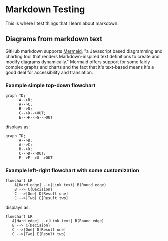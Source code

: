 # Markdown Testing
This is where I test things that I learn about markdown.

## Diagrams from markdown text
GitHub markdown supports [Mermaid](https://mermaid-js.github.io/mermaid/#/), "a Javascript based diagramming and charting tool that renders Markdown-inspired text definitions to create and modify diagrams dynamically." Mermaid offers support for some fairly complex graphs and charts and the fact that it's text-based means it's a good deal for accessibility and translation.

### Example simple top-down flowchart
```
graph TD;
      A-->B;
      A-->C;
      B-->D;
      C-->D-->OUT;
      E-->F-->G-->OUT
```
displays as:

```mermaid
graph TD;
      A-->B;
      A-->C;
      B-->D;
      C-->D-->OUT;
      E-->F-->G-->OUT
```
### Example left-right flowchart with some customization
```
flowchart LR
    A[Hard edge] -->|Link text| B(Round edge)
    B --> C{Decision}
    C -->|One| D[Result one]
    C -->|Two| E[Result two]
 ```
 displays as:
 ```mermaid
 flowchart LR
    A[Hard edge] -->|Link text| B(Round edge)
    B --> C{Decision}
    C -->|One| D[Result one]
    C -->|Two| E[Result two]
   ```
